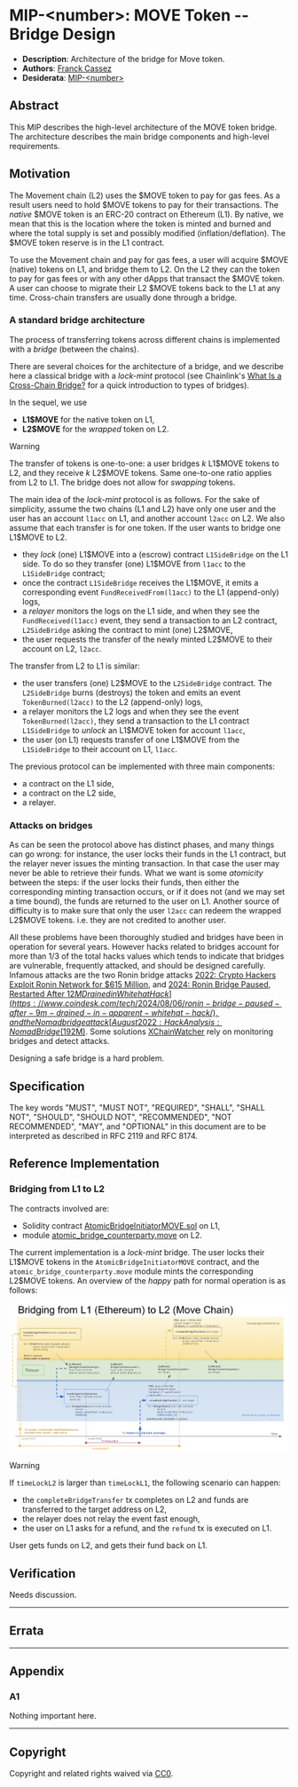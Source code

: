 # MIP-\<number\>: MOVE Token -- Bridge Design

- **Description**: Architecture of the bridge for Move token.
- **Authors**: [Franck Cassez](mailto:franck.cassez@movementlabs.xyz)
- **Desiderata**: [MIP-\<number\>](../MIP/mip-\<number\>)

## Abstract

This MIP describes the high-level architecture of the MOVE token bridge. The architecture describes the main bridge components and high-level requirements.

## Motivation

The Movement chain (L2) uses the \$MOVE token to pay for gas fees. As a result users need to hold \$MOVE tokens to pay for their transactions.
The _native_ \$MOVE token is an ERC-20 contract on Ethereum (L1).  By native, we mean that this is the location where the token is minted and burned and where the total supply is set and possibly modified (inflation/deflation). The \$MOVE token reserve is in the L1 contract.

To use the Movement chain and pay for gas fees, a user will acquire \$MOVE (native) tokens on L1, and bridge them to L2. On the L2 they can the token to pay for gas fees or with any other dApps that transact the \$MOVE token.
A user can choose to migrate their L2 \$MOVE tokens back to the L1 at any time.
Cross-chain transfers are usually done through a bridge.

### A standard bridge architecture

The process of transferring tokens across different chains is implemented with a _bridge_ (between the chains).

There are several choices for the architecture of a bridge, and we describe here a classical bridge with a  _lock-mint_ protocol (see Chainlink's [What Is a Cross-Chain Bridge?](https://chain.link/education-hub/cross-chain-bridge) for a quick introduction to types of bridges).

In the sequel, we use

- **L1\$MOVE** for the native token on L1,
- **L2\$MOVE** for the _wrapped_ token on L2.

> [!WARNING]  
> The transfer of tokens is one-to-one: a user bridges $k$ L1\$MOVE tokens to L2, and they receive $k$ L2\$MOVE tokens. Same one-to-one ratio applies from L2 to L1.  The bridge does not allow for _swapping_ tokens.

The main idea of the _lock-mint_ protocol is as follows. For the sake of simplicity, assume the two chains (L1 and L2) have only one user and the user has an account `l1acc` on L1, and another account `l2acc` on L2.  We also assume that each transfer is for one token.
If the user wants to bridge one L1\$MOVE to L2.

- they _lock_ (one) L1\$MOVE into a (escrow) contract `L1SideBridge` on the L1 side. To do so they transfer (one) L1\$MOVE from `l1acc` to the
    `L1SideBridge` contract;
- once the contract `L1SideBridge` receives the L1\$MOVE, it emits a corresponding event `FundReceivedFrom(l1acc)` to the L1 (append-only) logs,
- a _relayer_ monitors the logs on the L1 side, and when they see the `FundReceived(l1acc)` event, they send a transaction to an L2 contract, `L2SideBridge` asking the contract to mint (one)  L2\$MOVE,
- the user requests the transfer of the newly minted L2\$MOVE to their account on L2, `l2acc`.

The transfer from L2 to L1 is similar:

- the user transfers (one) L2\$MOVE to the `L2SideBridge` contract. The `L2SideBridge` burns (destroys) the token and emits an event
`TokenBurned(l2acc)` to the L2 (append-only) logs,
- a relayer monitors the L2 logs and when they see the event `TokenBurned(l2acc)`, they send a transaction to the L1 contract `L1SideBridge` to _unlock_ an L1\$MOVE token for account `l1acc`,
- the user (on L1)  requests transfer of one L1\$MOVE from the  `L1SideBridge` to their account on L1,   `l1acc`.

The previous protocol can be implemented with three main components:

- a contract on the L1 side,
- a contract on the L2 side,
- a relayer.

### Attacks on bridges

As can be seen the protocol above has distinct phases, and many things can go wrong: for instance, the user locks their funds in the L1 contract, but the relayer never issues the minting transaction. In that case the user may never be able to retrieve their funds.
What we want is some _atomicity_ between the steps: if the user locks their funds, then either the corresponding minting transaction occurs, or if it does not (and we may set a time bound), the funds are returned to the user on L1.
Another source of difficulty is to make sure that only the user `l2acc` can redeem the wrapped L2\$MOVE tokens. i.e. they are not credited to another user.

All these problems have been thoroughly studied and bridges have been in operation for several years. However hacks related to bridges account for more than 1/3 of the total hacks values which tends to indicate that bridges are vulnerable, frequently attacked, and should be designed carefully. Infamous attacks are the two Ronin bridge attacks [2022: Crypto Hackers Exploit Ronin Network for $615 Million](https://www.bankinfosecurity.com/crypto-hackers-exploit-ronin-network-for-615-million-a-18810), and [2024: Ronin Bridge Paused, Restarted After $12M Drained in Whitehat Hack](https://www.coindesk.com/tech/2024/08/06/ronin-bridge-paused-after-9m-drained-in-apparent-whitehat-hack/), and the Nomad bridge attack [August 2022: Hack Analysis: Nomad Bridge ($192M)](https://medium.com/immunefi/hack-analysis-nomad-bridge-august-2022-5aa63d53814a).
Some solutions [XChainWatcher](https://arxiv.org/abs/2410.02029) rely on monitoring bridges and detect attacks.

Designing a safe bridge is a hard problem.

## Specification

<!--

  The Specification section should describe the syntax and semantics of any new feature. The specification should be detailed enough to allow competing, interoperable implementations.

  It is recommended to follow RFC 2119 and RFC 8170. Do not remove the key word definitions if RFC 2119 and RFC 8170 are followed.

  TODO: Remove this comment before finalizing
-->

The key words "MUST", "MUST NOT", "REQUIRED", "SHALL", "SHALL NOT", "SHOULD", "SHOULD NOT", "RECOMMENDED", "NOT RECOMMENDED", "MAY", and "OPTIONAL" in this document are to be interpreted as described in RFC 2119 and RFC 8174.

## Reference Implementation

### Bridging from L1 to L2

The contracts involved are:

- Solidity contract [AtomicBridgeInitiatorMOVE.sol](https://github.com/movementlabsxyz/movement/blob/main/protocol-units/bridge/contracts/src/AtomicBridgeInitiatorMOVE.sol) on L1,
- module [atomic_bridge_counterparty.move](https://github.com/movementlabsxyz/aptos-core/blob/061155119258caab512aec6aa860b086e5f312e0/aptos-move/framework/aptos-framework/sources/atomic_bridge.move#L1163) on L2.

The current implementation is a _lock-mint_ bridge. The user locks their L1\$MOVE tokens in the `AtomicBridgeInitiatorMOVE` contract, and the `atomic_bridge_counterparty.move` module mints the corresponding L2\$MOVE tokens.
An overview of the _happy_ path for normal operation is as follows:

![alt text](L1ToL2.png)

> [!WARNING]
If `timeLockL2` is larger than `timeLockL1`, the following scenario can happen:

- the `completeBridgeTransfer` tx completes on L2 and funds are transferred to the target address on L2,
- the relayer does not relay the event fast enough,
- the user on L1 asks for a refund, and the `refund` tx is executed on L1.

User gets funds on L2, and gets their fund back on L1.

<!--
  The Reference Implementation section should include links to and an overview of a minimal implementation that assists in understanding or implementing this specification. The reference implementation is not a replacement for the Specification section, and the proposal should still be understandable without it.

  TODO: Remove this comment before submitting
-->

## Verification

<!--

  All proposals must contain a section that discusses the various aspects of verification pertinent to the introduced changes. This section should address:

  1. **Correctness**: Ensure that the proposed changes behave as expected in all scenarios. Highlight any tests, simulations, or proofs done to validate the correctness of the changes.

  2. **Security Implications**: Address the potential security ramifications of the proposal. This includes discussing security-relevant design decisions, potential vulnerabilities, important discussions, implementation-specific guidance, and pitfalls. Mention any threats, risks, and mitigation strategies associated with the proposal.

  3. **Performance Impacts**: Outline any performance tests conducted and the impact of the proposal on system performance. This could be in terms of speed, resource consumption, or other relevant metrics.

  4. **Validation Procedures**: Describe any procedures, tools, or methodologies used to validate the proposal against its requirements or objectives. 

  5. **Peer Review and Community Feedback**: Highlight any feedback from peer reviews or the community that played a crucial role in refining the verification process or the proposal itself.

  TODO: Remove this comment before submitting
-->

Needs discussion.

---

## Errata
<!--
  Errata should be maintained after publication.

  1. **Transparency and Clarity**: An erratum acknowledges any corrections made post-publication, ensuring that readers are not misled and are always equipped with the most accurate information.

  2. **Accountability**: By noting errors openly, we maintain a high level of responsibility and ownership over our content. It’s an affirmation that we value precision and are ready to correct oversights.

  Each erratum should briefly describe the discrepancy and the correction made, accompanied by a reference to the date and version of the proposal in which the error was identified.

  TODO: Maintain this comment.
-->

---

## Appendix
<!--
  The Appendix should contain an enumerated list of reference materials and notes.

  When referenced elsewhere each appendix should be called out with [A<number>](#A<number>) and should have a matching header.

  TODO: Remove this comment before finalizing.

-->

### A1

Nothing important here.

---

## Copyright

Copyright and related rights waived via [CC0](../LICENSE.md).
